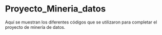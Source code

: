 # Proyecto_Mineria_datos
Aquí se muestran los diferentes códigos que se utilizaron para completar el proyecto de minería de datos.
